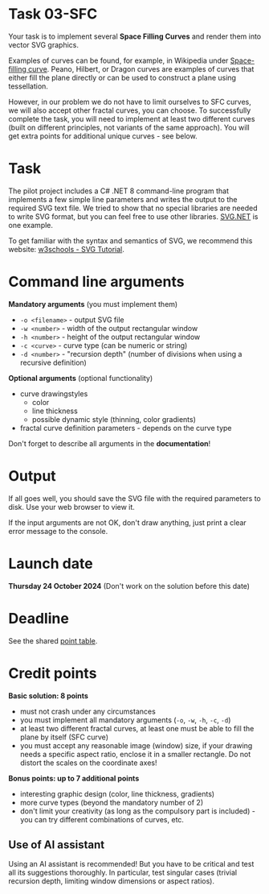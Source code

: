 # Task 03-SFC
Your task is to implement several **Space Filling Curves** and render them into vector
SVG graphics.

Examples of curves can be found, for example, in Wikipedia under
[Space-filling curve](https://en.wikipedia.org/wiki/Space-filling_curve).
Peano, Hilbert, or Dragon curves are examples of curves that either fill the plane
directly or can be used to construct a plane using tessellation.

However, in our problem we do not have to limit ourselves to SFC curves, we will
also accept other fractal curves, you can choose. To successfully complete the task,
you will need to implement at least two different curves (built on different
principles, not variants of the same approach). You will get extra points for
additional unique curves - see below.

# Task
The pilot project includes a C# .NET 8 command-line program that implements
a few simple line parameters and writes the output to the required SVG text file.
We tried to show that no special libraries are needed to write SVG format, but
you can feel free to use other libraries. [SVG.NET](https://github.com/svg-net/SVG)
is one example.

To get familiar with the syntax and semantics of SVG, we recommend this website:
[w3schools - SVG Tutorial](https://www.w3schools.com/graphics/svg_intro.asp).

# Command line arguments
**Mandatory arguments** (you must implement them)
* `-o <filename>` - output SVG file
* `-w <number>` - width of the output rectangular window
* `-h <number>` - height of the output rectangular window
* `-c <curve>` - curve type (can be numeric or string)
* `-d <number>` - "recursion depth" (number of divisions when using a recursive definition)

**Optional arguments** (optional functionality)
* curve drawingstyles
  - color
  - line thickness
  - possible dynamic style (thinning, color gradients)
* fractal curve definition parameters - depends on the curve type

Don't forget to describe all arguments in the **documentation**!

# Output
If all goes well, you should save the SVG file with the required parameters
to disk. Use your web browser to view it.

If the input arguments are not OK, don't draw anything, just print a
clear error message to the console.

# Launch date
**Thursday 24 October 2024**
(Don't work on the solution before this date)

# Deadline
See the shared [point table](https://docs.google.com/spreadsheets/d/11OnE4a-b27eOJ00pfbsYOk7uSdr0hzKrELs_vFG3a_Q/edit?usp=sharing).

# Credit points
**Basic solution: 8 points**
* must not crash under any circumstances
* you must implement all mandatory arguments (`-o`, `-w`, `-h`, `-c`, `-d`)
* at least two different fractal curves, at least one must be able
  to fill the plane by itself (SFC curve)
* you must accept any reasonable image (window) size, if your drawing needs
  a specific aspect ratio, enclose it in a smaller rectangle. Do not distort
  the scales on the coordinate axes!

**Bonus points: up to 7 additional points**
* interesting graphic design (color, line thickness, gradients)
* more curve types (beyond the mandatory number of 2)
* don't limit your creativity (as long as the compulsory part is included) - you can
  try different combinations of curves, etc.

## Use of AI assistant
Using an AI assistant is recommended! But you have to be critical and
test all its suggestions thoroughly. In particular, test singular cases
(trivial recursion depth, limiting window dimensions or aspect ratios).

